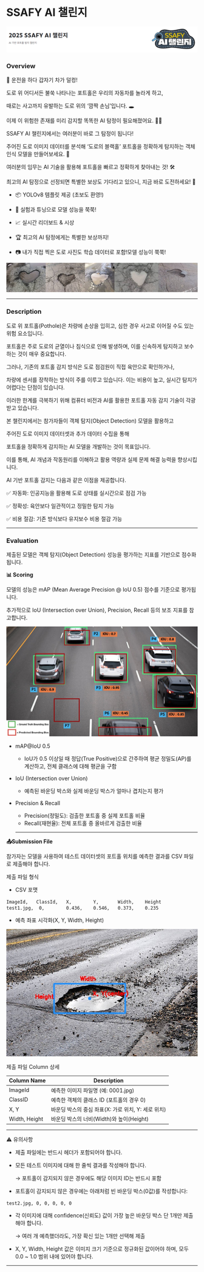 # SSAFY AI 챌린지

![alt text](./images/image.png)

### Overview

🚗 운전을 하다 갑자기 차가 덜컹!

도로 위 어디서든 불쑥 나타나는 포트홀은 우리의 자동차를 놀라게 하고,

때로는 사고까지 유발하는 도로 위의 ‘깜짝 손님’입니다. 🕳️

이제 이 위험한 존재를 미리 감지할 똑똑한 AI 탐정이 필요해졌어요. 🕵️‍♂️

SSAFY AI 챌린지에서는 여러분이 바로 그 탐정이 됩니다!

주어진 도로 이미지 데이터를 분석해 ‘도로의 블랙홀’ 포트홀을 정확하게 탐지하는 객체 인식 모델을 만들어보세요. 🧠

여러분의 임무는 AI 기술을 활용해 포트홀을 빠르고 정확하게 찾아내는 것! 🛠️

최고의 AI 탐정으로 선정되면 특별한 보상도 기다리고 있으니, 지금 바로 도전하세요! 🎯

- 📦 YOLOv8 템플릿 제공 (초보도 환영!)

- 🧪 실험과 튜닝으로 모델 성능을 쭉쭉!

- 📈 실시간 리더보드 & 시상

- 🏆 최고의 AI 탐정에게는 특별한 보상까지!

- 📷 내가 직접 찍은 도로 사진도 학습 데이터로 포함!모델 성능이 쭉쭉!

![alt text](./images/image-1.png)

---

### Description

도로 위 포트홀(Pothole)은 차량에 손상을 입히고, 심한 경우 사고로 이어질 수도 있는 위험 요소입니다.

포트홀은 주로 도로의 균열이나 침식으로 인해 발생하며, 이를 신속하게 탐지하고 보수하는 것이 매우 중요합니다.

그러나, 기존의 포트홀 감지 방식은 도로 점검원이 직접 육안으로 확인하거나,

차량에 센서를 장착하는 방식이 주를 이루고 있습니다. 이는 비용이 높고, 실시간 탐지가 어렵다는 단점이 있습니다.

이러한 한계를 극복하기 위해 컴퓨터 비전과 AI를 활용한 포트홀 자동 감지 기술이 각광받고 있습니다.

본 챌린지에서는 참가자들이 객체 탐지(Object Detection) 모델을 활용하고

주어진 도로 이미지 데이터셋과 추가 데이터 수집을 통해

포트홀을 정확하게 감지하는 AI 모델을 개발하는 것이 목표입니다.

이를 통해, AI 개념과 작동원리를 이해하고 활용 역량과 실제 문제 해결 능력을 향상시킵니다.

AI 기반 포트홀 감지는 다음과 같은 이점을 제공합니다.

✅ 자동화: 인공지능을 활용해 도로 상태를 실시간으로 점검 가능

✅ 정확성: 육안보다 일관적이고 정밀한 탐지 가능

✅ 비용 절감: 기존 방식보다 유지보수 비용 절감 가능

---

### Evaluation

제출된 모델은 객체 탐지(Object Detection) 성능을 평가하는 지표를 기반으로 점수화됩니다.

**📊 Scoring**

모델의 성능은 mAP (Mean Average Precision @ IoU 0.5) 점수를 기준으로 평가됩니다.

추가적으로 IoU (Intersection over Union), Precision, Recall 등의 보조 지표를 참고합니다.

![alt text](./images/image-2.png)

- mAP@IoU 0.5
  - IoU가 0.5 이상일 때 정답(True Positive)으로 간주하여 평균 정밀도(AP)를 계산하고, 전체 클래스에 대해 평균을 구함
- IoU (Intersection over Union)
  - 예측된 바운딩 박스와 실제 바운딩 박스가 얼마나 겹치는지 평가
- Precision & Recall
  - Precision(정밀도): 검출한 포트홀 중 실제 포트홀 비율
  - Recall(재현율): 전체 포트홀 중 올바르게 검출한 비율

  ---

**📤Submission File**

참가자는 모델을 사용하여 테스트 데이터셋의 포트홀 위치를 예측한 결과를 CSV 파일로 제출해야 합니다.

제출 파일 형식

- CSV 포맷

```
ImageId,   ClassId,   X,        Y,       Width,    Height
test1.jpg,  0,        0.436,    0.546,   0.373,    0.235
```

- 예측 좌표 시각화(X, Y, Width, Height)

![alt text](./images/image-3.png)

제출 파일 Column 상세

| Column Name |	Description |
| --- | --- |
| ImageId	| 예측한 이미지 파일명 (예: 0001.jpg) |
| ClassID |	예측한 객체의 클래스 ID (포트홀의 경우 0) |
| X, Y	| 바운딩 박스의 중심 좌표(X: 가로 위치, Y: 세로 위치) |
| Width, Height	| 바운딩 박스의 너비(Width)와 높이(Height) |

---

⚠️ 유의사항
- 제출 파일에는 반드시 헤더가 포함되어야 합니다.
- 모든 테스트 이미지에 대해 한 줄씩 결과를 작성해야 합니다.
  
  → 포트홀이 감지되지 않은 경우에도 해당 이미지 ID는 반드시 포함
- 포트홀이 감지되지 않은 경우에는 아래처럼 빈 바운딩 박스(0값)를 작성합니다:
```
test2.jpg, 0, 0, 0, 0, 0
```
- 각 이미지에 대해 confidence(신뢰도) 값이 가장 높은 바운딩 박스 단 1개만 제출해야 합니다.

  → 여러 개 예측했더라도, 가장 확신 있는 1개만 선택해 제출
- X, Y, Width, Height 값은 이미지 크기 기준으로 정규화된 값이어야 하며,
모두 0.0 ~ 1.0 범위 내에 있어야 합니다.

---
